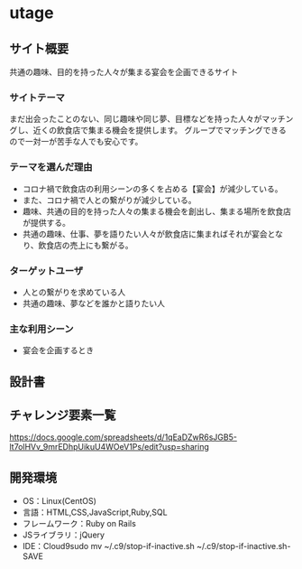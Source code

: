 # utage

## サイト概要
共通の趣味、目的を持った人々が集まる宴会を企画できるサイト

### サイトテーマ
まだ出会ったことのない、同じ趣味や同じ夢、目標などを持った人々がマッチングし、近くの飲食店で集まる機会を提供します。
グループでマッチングできるので一対一が苦手な人でも安心です。

### テーマを選んだ理由
- コロナ禍で飲食店の利用シーンの多くを占める【宴会】が減少している。
- また、コロナ禍で人との繋がりが減少している。
- 趣味、共通の目的を持った人々の集まる機会を創出し、集まる場所を飲食店が提供する。
- 共通の趣味、仕事、夢を語りたい人々が飲食店に集まればそれが宴会となり、飲食店の売上にも繋がる。

### ターゲットユーザ
- 人との繋がりを求めている人
- 共通の趣味、夢などを誰かと語りたい人

### 主な利用シーン
- 宴会を企画するとき

## 設計書


## チャレンジ要素一覧
https://docs.google.com/spreadsheets/d/1qEaDZwR6sJGB5-lt7olHVv_9mrEDhpUikuU4WOeV1Ps/edit?usp=sharing

## 開発環境
- OS：Linux(CentOS)
- 言語：HTML,CSS,JavaScript,Ruby,SQL
- フレームワーク：Ruby on Rails
- JSライブラリ：jQuery
- IDE：Cloud9sudo mv ~/.c9/stop-if-inactive.sh ~/.c9/stop-if-inactive.sh-SAVE

